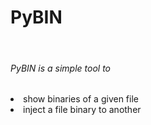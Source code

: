 # PyBIN

<br>

<h6>PyBIN is a simple tool to</h6>

<li>show binaries of a given file</li>
<li>inject a file binary to another</li>

